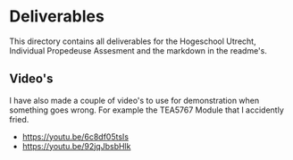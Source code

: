 # Deliverables
This directory contains all deliverables for the Hogeschool Utrecht, Individual Propedeuse Assesment and the markdown in the readme's.
## Video's
I have also made a couple of video's to use for demonstration when something goes wrong. For example the TEA5767 Module that I accidently fried.
- https://youtu.be/6c8df05tsIs
- https://youtu.be/92jqJbsbHlk
